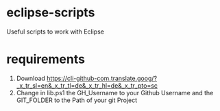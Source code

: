 # eclipse-scripts
Useful scripts to work with Eclipse

# requirements
1. Download https://cli-github-com.translate.goog/?_x_tr_sl=en&_x_tr_tl=de&_x_tr_hl=de&_x_tr_pto=sc
2. Change in lib.ps1 the GH_Username to your Github Username and the GIT_FOLDER to the Path of your git Project